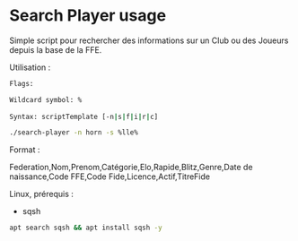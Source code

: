# Search Player usage

Simple script pour rechercher des informations sur un Club ou des Joueurs depuis la base de la FFE.

Utilisation :
```bash
Flags:

Wildcard symbol: %
   
Syntax: scriptTemplate [-n|s|f|i|r|c]

./search-player -n horn -s %lle%

```

Format : 

Federation,Nom,Prenom,Catégorie,Elo,Rapide,Blitz,Genre,Date de naissance,Code FFE,Code Fide,Licence,Actif,TitreFide

Linux, prérequis :

- sqsh
```bash
apt search sqsh && apt install sqsh -y
```
